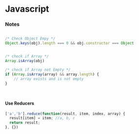 
# Javascript

### Notes


```javascript

/* Check Object Empy */
Object.keys(obj).length === 0 && obj.constructor === Object


/* check if Array */
Array.isArray(obj)

/* check if Array not Empty */
if (Array.isArray(array) && array.length) {
    // array exists and is not empty
}

   
```


#### Use Reducers
```javascript
['a','b'].reduce(function(result, item, index, array) {
  result[item] = item; //a, b, c
  return result;
}, {})
```